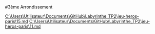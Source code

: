#3ème Arrondissement

[C:\Users\Utilisateur\Documents\GitHub\Labyrinthe_TP2\jeu-heros-paris\15.md](5.md)
[C:\Users\Utilisateur\Documents\GitHub\Labyrinthe_TP2\jeu-heros-paris\11.md](2.md)
